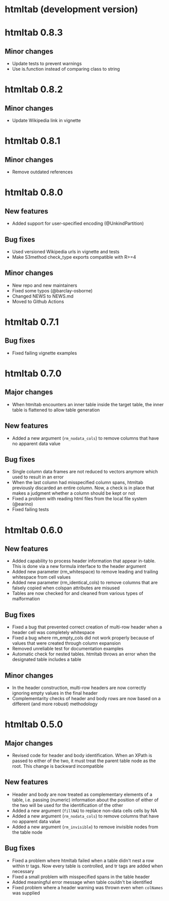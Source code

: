 # htmltab (development version)

# htmltab 0.8.3

## Minor changes

* Update tests to prevent warnings 
* Use is.function instead of comparing class to string

# htmltab 0.8.2

## Minor changes

* Update Wikipedia link in vignette

# htmltab 0.8.1

## Minor changes

* Remove outdated references

# htmltab 0.8.0

## New features

* Added support for user-specified encoding (@UnkindPartition)

## Bug fixes

* Used versioned Wikipedia urls in vignette and tests
* Make S3method check_type exports compatible with R>=4

## Minor changes
* New repo and new maintainers
* Fixed some typos (@barclay-osborne)
* Changed NEWS to NEWS.md
* Moved to Github Actions

# htmltab 0.7.1

## Bug fixes

* Fixed failing vignette examples

# htmltab 0.7.0

## Major changes

* When htmltab encounters an inner table inside the target table, the inner table is flattened to allow table generation

## New features

* Added a new argument (`rm_nodata_cols`) to remove columns that have no apparent data value

## Bug fixes

* Single column data frames are not reduced to vectors anymore which used to result in an error
* When the last column had misspecified column spans, htmltab previously discarded an entire column. Now, a check is in place that makes a judgment whether a column should be kept or not
* Fixed a problem with reading html files from the local file system (@earino)
* Fixed failing tests

# htmltab 0.6.0

## New features

* Added capability to process header information that appear in-table. This is done via a new formula interface to the header argument
* Added new parameter (rm_whitespace) to remove leading and trailing whitespace from cell values
* Added new parameter (rm_identical_cols) to remove columns that are falsely copied when colspan attributes are misused
* Tables are now checked for and cleaned from various types of malformation

## Bug fixes

* Fixed a bug that prevented correct creation of multi-row header when a header cell was completely whitespace
* Fixed a bug where rm_empty_cols did not work properly because of values that were created through column expansion
* Removed unreliable test for documentation examples
* Automatic check for nested tables. htmltab throws an error when the designated table includes a table

## Minor changes
* In the header construction, multi-row headers are now correctly ignoring empty values in the final header
* Complementarity checks of header and body rows are now based on a different (and more robust) methodology

# htmltab 0.5.0

## Major changes

* Revised code for header and body identification. When an XPath is passed to either of the two, it must treat the parent table node as the root. This change is backward incompatible

## New features

* Header and body are now treated as complementary elements of a table, i.e. passing (numeric) information about the position of either of the two will be used for the identification of the other
* Added a new argument (`fillNA`) to replace non-data cells cells by NA
* Added a new argument (`rm_nodata_cols`) to remove columns that have no apparent data value
* Added a new argument (`rm_invisible`) to remove invisible nodes from the table node

## Bug fixes

* Fixed a problem where htmltab failed when a table didn't nest a row within tr tags. Now every table is controlled, and tr tags are added when necessary
* Fixed a small problem with misspecified spans in the table header
* Added meaningful error message when table couldn't be identified
* Fixed problem where a header warning was thrown even when `colNames` was supplied

